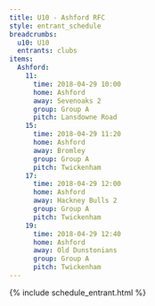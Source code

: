 ```yaml
---
title: U10 - Ashford RFC
style: entrant_schedule
breadcrumbs:
  u10: U10
  entrants: clubs
items:
  Ashford:
    11:
      time: 2018-04-29 10:00
      home: Ashford
      away: Sevenoaks 2
      group: Group A
      pitch: Lansdowne Road
    15:
      time: 2018-04-29 11:20
      home: Ashford
      away: Bromley
      group: Group A
      pitch: Twickenham
    17:
      time: 2018-04-29 12:00
      home: Ashford
      away: Hackney Bulls 2
      group: Group A
      pitch: Twickenham
    19:
      time: 2018-04-29 12:40
      home: Ashford
      away: Old Dunstonians
      group: Group A
      pitch: Twickenham
---
```


{% include schedule_entrant.html %}
